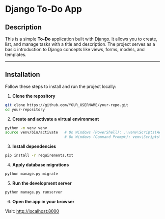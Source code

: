 # Django To-Do App

## Description

This is a simple **To-Do** application built with Django. It allows you to create, list, and manage tasks with a title and description. The project serves as a basic introduction to Django concepts like views, forms, models, and templates.

---

## Installation

Follow these steps to install and run the project locally:

1. **Clone the repository**

```bash
git clone https://github.com/YOUR_USERNAME/your-repo.git
cd your-repository
```
2. **Create and activate a virtual environment**

```bash
python -m venv venv
source venv/bin/activate   # On Windows (PowerShell): .\venv\Scripts\Activate.ps1
                           # On Windows (Command Prompt): venv\Scripts\activate.bat
```

3. **Install dependencies**

```bash
pip install -r requirements.txt
```

4. **Apply database migrations**

```bash
python manage.py migrate
```
5. **Run the development server**

```bash
python manage.py runserver
```
6. **Open the app in your browser**

Visit: [http://localhost:8000](http://localhost:8000)
